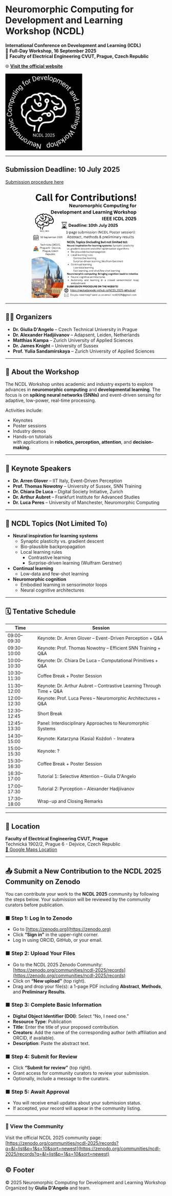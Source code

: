 # Neuromorphic Computing for Development and Learning Workshop (NCDL)

**International Conference on Development and Learning (ICDL)**  
📅 **Full-Day Workshop, 16 September 2025**  
📍 **Faculty of Electrical Engineering CVUT, Prague, Czech Republic**

🌐 [**Visit the official website**](https://giuliadangelo.github.io/NCDL2025.github.io/)



<img src="images/blacklogo.png" alt="Workshop Logo" width="240"/>

---

## Submission Deadline: **10 July 2025**
[Submission procedure here](#-submit-a-new-contribution-to-the-ncdl-2025-community-on-zenodo)
<p align="center"><img src="images/CallForContributions.png" alt="Workshop Logo" width="340"/></p>

---

## 🧑‍🔬 Organizers

- **Dr. Giulia D'Angelo** – Czech Technical University in Prague  
- **Dr. Alexander Hadjiivanov** – Adapsent, Leiden, Netherlands  
- **Matthias Kampa** – Zurich University of Applied Sciences  
- **Dr. James Knight** – University of Sussex  
- **Prof. Yulia Sandamirskaya** – Zurich University of Applied Sciences  

---

## 🧠 About the Workshop

The NCDL Workshop unites academic and industry experts to explore advances in **neuromorphic computing** and **developmental learning**. The focus is on **spiking neural networks (SNNs)** and event-driven sensing for adaptive, low-power, real-time processing.

Activities include:
- Keynotes
- Poster sessions
- Industry demos
- Hands-on tutorials  
with applications in **robotics, perception, attention**, and **decision-making**.

---

## 🎤 Keynote Speakers

- **Dr. Arren Glover** – IIT Italy, Event-Driven Perception  
- **Prof. Thomas Nowotny** – University of Sussex, SNN Training  
- **Dr. Chiara De Luca** – Digital Society Initiative, Zurich  
- **Dr. Arthur Aubret** – Frankfurt Institute for Advanced Studies  
- **Dr. Luca Peres** – University of Manchester, Neuromorphic Computing  

---

## 📌 NCDL Topics (Not Limited To)

- **Neural inspiration for learning systems**
  - Synaptic plasticity vs. gradient descent
  - Bio-plausible backpropagation
  - Local learning rules
    - Contrastive learning
    - Surprise-driven learning (Wulfram Gerstner)
- **Continual learning**
  - Low-data and few-shot learning
- **Neuromorphic cognition**
  - Embodied learning in sensorimotor loops
  - Neural cognitive architectures

---

## 🗓️ Tentative Schedule

| Time          | Session                                                             |
|---------------|---------------------------------------------------------------------|
| 09:00–09:30   | Keynote: Dr. Arren Glover – Event-Driven Perception + Q&A           |
| 09:30–10:00   | Keynote: Prof. Thomas Nowotny – Efficient SNN Training + Q&A        |
| 10:00–10:30   | Keynote: Dr. Chiara De Luca – Computational Primitives + Q&A        |
| 10:30–11:30   | Coffee Break + Poster Session                                       |
| 11:30–12:00   | Keynote: Dr. Arthur Aubret – Contrastive Learning Through Time + Q&A |
| 12:00–12:30   | Keynote: Prof. Luca Peres – Neuromorphic Architectures + Q&A        |
| 12:30–12:45   | Short Break                                                         |
| 12:45–13:30   | Panel: Interdisciplinary Approaches to Neuromorphic Systems         |
| 14:30–15:00   | Keynote: Katarzyna (Kasia) Kożdoń - Innatera                                                           |
| 15:00–15:30   | Keynote: ?                                                          |
| 15:30–16:30   | Coffee Break + Poster Session                                       |
| 16:30–17:00   | Tutorial 1: Selective Attention – Giulia D'Angelo                   |
| 17:00–17:30   | Tutorial 2: Pyrception – Alexander Hadjiivanov                      |
| 17:30–18:00   | Wrap-up and Closing Remarks                                         |

---

## 📍 Location

**Faculty of Electrical Engineering CVUT, Prague**  
Technická 1902/2, Prague 6 - Dejvice, Czech Republic  
[📍 Google Maps Location](https://www.google.com/maps/place/Technick%C3%A1+1902%2F2,+Prague)

---

## 📤 Submit a New Contribution to the NCDL 2025 Community on Zenodo

You can contribute your work to the **NCDL 2025** community by following the steps below. Your submission will be reviewed by the community curators before publication.

### ■ Step 1: Log In to Zenodo
- Go to [https://zenodo.org](https://zenodo.org)
- Click **“Sign in”** in the upper-right corner.
- Log in using ORCID, GitHub, or your email.

### ■ Step 2: Upload Your Files
- Go to the NCDL 2025 Zenodo Community:  
  [https://zenodo.org/communities/ncdl-2025/records](https://zenodo.org/communities/ncdl-2025/records)
- Click on **“New upload”** (top right).
- Drag and drop your file(s): a 1-page PDF including **Abstract**, **Methods**, and **Preliminary Results**.

### ■ Step 3: Complete Basic Information
- **Digital Object Identifier (DOI)**: Select “No, I need one.”
- **Resource Type**: Publication
- **Title**: Enter the title of your proposed contribution.
- **Creators**: Add the name of the corresponding author (with affiliation and ORCID, if available).
- **Description**: Paste the abstract text.

### ■ Step 4: Submit for Review
- Click **“Submit for review”** (top right).
- Grant access for community curators to review your submission.
- Optionally, include a message to the curators.

### ■ Step 5: Await Approval
- You will receive email updates about your submission status.
- If accepted, your record will appear in the community listing.

---

### 🔗 View the Community

Visit the official NCDL 2025 community page:  
[https://zenodo.org/communities/ncdl-2025/records?q=&l=list&p=1&s=10&sort=newest](https://zenodo.org/communities/ncdl-2025/records?q=&l=list&p=1&s=10&sort=newest)



## ©️ Footer

© 2025 Neuromorphic Computing for Development and Learning Workshop  
Organized by **Giulia D'Angelo** and team.
